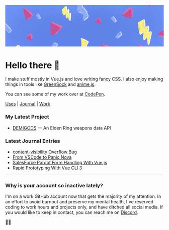 ![Cool hand-drawn 80s-style banner image with lightning bolts, confetti, and other shapes](https://raw.githubusercontent.com/bloqhead/bloqhead/master/banner-sml.jpg)

# Hello there 👋

I make stuff mostly in Vue.js and love writing fancy CSS. I also enjoy making things in tools like [GreenSock](https://greensock.com/) and [anime.js](https://animejs.com/).

You can see some of my work over at [CodePen](https://codepen.io/bloqhead).

[Uses](https://daryn.codes/uses/) | [Journal](https://daryn.codes/journal/) | [Work](https://daryn.codes/work/)

### My Latest Project

* [DEMIGODS](https://github.com/bloqhead/demigods) — An Elden Ring weapons data API

### Latest Journal Entries

* [content-visibility Overflow Bug](https://daryn.codes/journal/content-visibility-overflow-bug/)
* [From VSCode to Panic Nova](https://daryn.codes/journal/from-vscode-to-nova/)
* [SalesForce Pardot Form Handling With Vue.js](https://daryn.codes/journal/salesforce-pardot-form-handling-vuejs/)
* [Rapid Prototyping With Vue CLI 3](https://daryn.codes/journal/rapid-prototyping-vue-cli-3/)

---

### Why is your account so inactive lately?

I'm on a work GitHub account now that gets the majority of my attention. In an effort to avoid burnout and preserve my mental health, I've reserved coding to work hours and projects only, and have ditched all social media. If you would like to keep in contact, you can reach me on [Discord](https://discordapp.com/users/866917520627859457).

✌🏻
